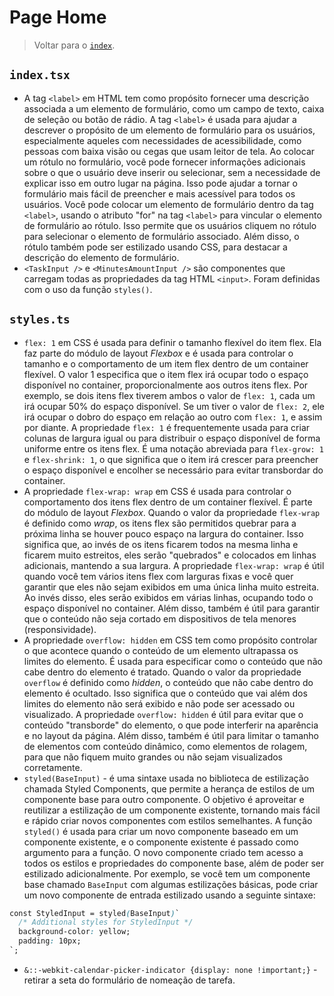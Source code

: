 # Page Home

> Voltar para o [`index`](./%40index.md).

## `index.tsx`

- A tag `<label>` em HTML tem como propósito fornecer uma descrição associada a um elemento de formulário, como um campo de texto, caixa de seleção ou botão de rádio. A tag `<label>` é usada para ajudar a descrever o propósito de um elemento de formulário para os usuários, especialmente aqueles com necessidades de acessibilidade, como pessoas com baixa visão ou cegas que usam leitor de tela. Ao colocar um rótulo no formulário, você pode fornecer informações adicionais sobre o que o usuário deve inserir ou selecionar, sem a necessidade de explicar isso em outro lugar na página. Isso pode ajudar a tornar o formulário mais fácil de preencher e mais acessível para todos os usuários. Você pode colocar um elemento de formulário dentro da tag `<label>`, usando o atributo "for" na tag `<label>` para vincular o elemento de formulário ao rótulo. Isso permite que os usuários cliquem no rótulo para selecionar o elemento de formulário associado. Além disso, o rótulo também pode ser estilizado usando CSS, para destacar a descrição do elemento de formulário.
- `<TaskInput />` e `<MinutesAmountInput />` são componentes que carregam todas as propriedades da tag HTML `<input>`. Foram definidas com o uso da função `styles()`.

## `styles.ts`

- `flex: 1` em CSS é usada para definir o tamanho flexível do item flex. Ela faz parte do módulo de layout _Flexbox_ e é usada para controlar o tamanho e o comportamento de um item flex dentro de um container flexível. O valor 1 especifica que o item flex irá ocupar todo o espaço disponível no container, proporcionalmente aos outros itens flex. Por exemplo, se dois itens flex tiverem ambos o valor de `flex: 1`, cada um irá ocupar 50% do espaço disponível. Se um tiver o valor de `flex: 2`, ele irá ocupar o dobro do espaço em relação ao outro com `flex: 1`, e assim por diante. A propriedade `flex: 1` é frequentemente usada para criar colunas de largura igual ou para distribuir o espaço disponível de forma uniforme entre os itens flex. É uma notação abreviada para `flex-grow: 1` e `flex-shrink: 1`, o que significa que o item irá crescer para preencher o espaço disponível e encolher se necessário para evitar transbordar do container.
- A propriedade `flex-wrap: wrap` em CSS é usada para controlar o comportamento dos itens flex dentro de um container flexível. É parte do módulo de layout _Flexbox_. Quando o valor da propriedade `flex-wrap` é definido como _wrap_, os itens flex são permitidos quebrar para a próxima linha se houver pouco espaço na largura do container. Isso significa que, ao invés de os itens ficarem todos na mesma linha e ficarem muito estreitos, eles serão "quebrados" e colocados em linhas adicionais, mantendo a sua largura. A propriedade `flex-wrap: wrap` é útil quando você tem vários itens flex com larguras fixas e você quer garantir que eles não sejam exibidos em uma única linha muito estreita. Ao invés disso, eles serão exibidos em várias linhas, ocupando todo o espaço disponível no container. Além disso, também é útil para garantir que o conteúdo não seja cortado em dispositivos de tela menores (responsividade).
- A propriedade `overflow: hidden` em CSS tem como propósito controlar o que acontece quando o conteúdo de um elemento ultrapassa os limites do elemento. É usada para especificar como o conteúdo que não cabe dentro do elemento é tratado. Quando o valor da propriedade `overflow` é definido como _hidden_, o conteúdo que não cabe dentro do elemento é ocultado. Isso significa que o conteúdo que vai além dos limites do elemento não será exibido e não pode ser acessado ou visualizado. A propriedade `overflow: hidden` é útil para evitar que o conteúdo "transborde" do elemento, o que pode interferir na aparência e no layout da página. Além disso, também é útil para limitar o tamanho de elementos com conteúdo dinâmico, como elementos de rolagem, para que não fiquem muito grandes ou não sejam visualizados corretamente.
- `styled(BaseInput)` - é uma sintaxe usada no biblioteca de estilização chamada Styled Components, que permite a herança de estilos de um componente base para outro componente. O objetivo é aproveitar e reutilizar a estilização de um componente existente, tornando mais fácil e rápido criar novos componentes com estilos semelhantes. A função `styled()` é usada para criar um novo componente baseado em um componente existente, e o componente existente é passado como argumento para a função. O novo componente criado tem acesso a todos os estilos e propriedades do componente base, além de poder ser estilizado adicionalmente. Por exemplo, se você tem um componente base chamado `BaseInput` com algumas estilizações básicas, pode criar um novo componente de entrada estilizado usando a seguinte sintaxe:

```css
const StyledInput = styled(BaseInput)`
  /* Additional styles for StyledInput */
  background-color: yellow;
  padding: 10px;
`;
```

- `&::-webkit-calendar-picker-indicator {display: none !important;}` - retirar a seta do formulário de nomeação de tarefa.
